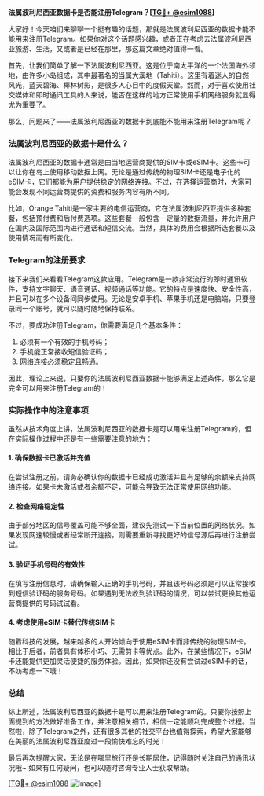 **法属波利尼西亚数据卡是否能注册Telegram？[[TG💪+ @esim1088](https://t.me/s/esim1088)]**

大家好！今天咱们来聊聊一个挺有趣的话题，那就是法属波利尼西亚的数据卡能不能用来注册Telegram。如果你对这个话题感兴趣，或者正在考虑去法属波利尼西亚旅游、生活，又或者是已经在那里，那这篇文章绝对值得一看。

首先，让我们简单了解一下法属波利尼西亚。这是位于南太平洋的一个法国海外领地，由许多小岛组成，其中最著名的当属大溪地（Tahiti）。这里有着迷人的自然风光，蓝天碧海、椰林树影，是很多人心目中的度假天堂。然而，对于喜欢使用社交媒体和即时通讯工具的人来说，能否在这样的地方正常使用手机网络服务就显得尤为重要了。

那么，问题来了——法属波利尼西亚的数据卡到底能不能用来注册Telegram呢？

### 法属波利尼西亚的数据卡是什么？

法属波利尼西亚的数据卡通常是由当地运营商提供的SIM卡或eSIM卡。这些卡可以让你在岛上使用移动数据上网。无论是通过传统的物理SIM卡还是电子化的eSIM卡，它们都能为用户提供稳定的网络连接。不过，在选择运营商时，大家可能会发现不同运营商提供的资费和服务内容有所不同。

比如，Orange Tahiti是一家主要的电信运营商，它在法属波利尼西亚提供多种套餐，包括预付费和后付费选项。这些套餐一般包含一定量的数据流量，并允许用户在国内及国际范围内进行通话和短信交流。当然，具体的费用会根据所选套餐以及使用情况而有所变化。

### Telegram的注册要求

接下来我们来看看Telegram这款应用。Telegram是一款非常流行的即时通讯软件，支持文字聊天、语音通话、视频通话等功能。它的特点是速度快、安全性高，并且可以在多个设备间同步使用。无论是安卓手机、苹果手机还是电脑端，只要登录同一个账号，就可以随时随地保持联系。

不过，要成功注册Telegram，你需要满足几个基本条件：
1. 必须有一个有效的手机号码；
2. 手机能正常接收短信验证码；
3. 网络连接必须稳定且畅通。

因此，理论上来说，只要你的法属波利尼西亚数据卡能够满足上述条件，那么它是完全可以用来注册Telegram的！

### 实际操作中的注意事项

虽然从技术角度上讲，法属波利尼西亚的数据卡是可以用来注册Telegram的，但在实际操作过程中还是有一些需要注意的地方：

#### 1. 确保数据卡已激活并充值
在尝试注册之前，请务必确认你的数据卡已经成功激活并且有足够的余额来支持网络连接。如果卡未激活或者余额不足，可能会导致无法正常使用网络功能。

#### 2. 检查网络稳定性
由于部分地区的信号覆盖可能不够全面，建议先测试一下当前位置的网络状况。如果发现网速较慢或者经常断开连接，则需要重新寻找更好的信号源后再进行注册尝试。

#### 3. 验证手机号码的有效性
在填写注册信息时，请确保输入正确的手机号码，并且该号码必须是可以正常接收到短信验证码的服务号码。如果遇到无法收到验证码的情况，可以尝试更换其他运营商提供的号码试试看。

#### 4. 考虑使用eSIM卡替代传统SIM卡
随着科技的发展，越来越多的人开始倾向于使用eSIM卡而非传统的物理SIM卡。相比于后者，前者具有体积小巧、无需剪卡等优点。此外，在某些情况下，eSIM卡还能提供更加灵活便捷的服务体验。因此，如果你还没有尝试过eSIM卡的话，不妨考虑一下哦！

### 总结

综上所述，法属波利尼西亚的数据卡是可以用来注册Telegram的。只要你按照上面提到的方法做好准备工作，并注意相关细节，相信一定能顺利完成整个过程。当然啦，除了Telegram之外，还有很多其他的社交平台也值得探索，希望大家能够在美丽的法属波利尼西亚度过一段愉快难忘的时光！

最后再次提醒大家，无论是在哪里旅行还是长期居住，记得随时关注自己的通讯状况哦~ 如果有任何疑问，也可以随时咨询专业人士获取帮助。

[[TG💪+ @esim1088](https://t.me/s/esim1088) ![Image](https://i.postimg.cc/4NQfJmqS/Snipaste-2025-05-13-00-14-12.png)]